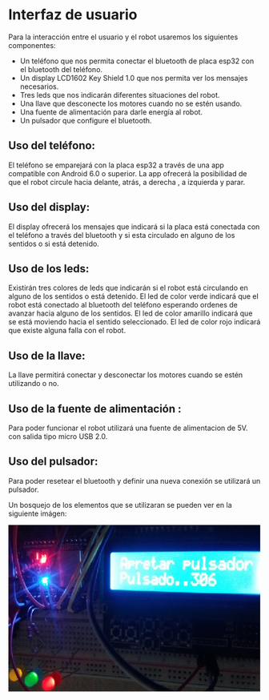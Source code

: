 # **Interfaz de usuario**

Para la interacción entre el usuario y el robot usaremos los siguientes componentes:

- Un teléfono que nos permita conectar el bluetooth de placa esp32 con el bluetooth del teléfono.
- Un display LCD1602 Key Shield 1.0 que nos permita ver los mensajes necesarios.
- Tres leds que nos indicarán diferentes situaciones del robot.
- Una llave que desconecte los motores cuando no se estén usando.
- Una fuente de alimentación para darle energía al robot.
- Un pulsador que configure el bluetooth.  

## Uso del teléfono:

El teléfono se emparejará con la placa esp32 a través de una app compatible con Android 6.0 o superior. 
La app ofrecerá la posibilidad de que el robot circule hacia delante, atrás, a derecha , a izquierda y parar.

## Uso del display:

El display ofrecerá los mensajes que indicará si la placa está conectada con el teléfono a través del bluetooth y si esta circulado en alguno de los sentidos o si está detenido.

## Uso de los leds:

Existirán tres colores de leds que indicarán si el robot está circulando en alguno de los sentidos o está detenido. 
El led de color verde indicará que el robot está conectado al bluetooth del teléfono esperando ordenes de avanzar hacia alguno de los sentidos.
El led de color amarillo indicará que se está moviendo hacia el sentido seleccionado.
El led de color rojo indicará que existe alguna falla con el robot.

## Uso de la llave:

La llave permitirá conectar y desconectar los motores cuando se estén utilizando o no.

## Uso de la fuente de alimentación :

Para poder funcionar el robot utilizará una fuente de alimentacion de 5V. con salida tipo micro USB 2.0.

## Uso del pulsador:

Para poder resetear el bluetooth y definir una nueva conexión se utilizará un pulsador.

Un bosquejo de los elementos que se utilizaran se pueden ver en la siguiente imágen:  
 
![interfaz](InterfazUsuario.jpg)
